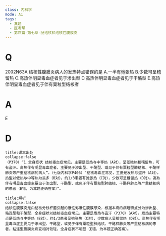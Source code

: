 ```yaml
---
class: 内科学
mode: A1
tags:
  - 真题
  - 医考帮
  - 第四篇-第七章-肠结核和结核性腹膜炎
---
```


# Q
2002N63A 结核性腹膜炎病人的发热特点错误的是
A.一半有弛张热
B.少数可呈稽留热
C.高热伴明显毒血症者见于渗出型
D.高热伴明显毒血症者见于干酪型
E.高热伴明显毒血症者见于伴有粟粒型结核者

# A
E
# D
```ad-note
title:课本出处
collapse:false
（P370）“1.全身症状 结核毒血症常见，主要是低热与中等热（A对），呈张弛热和稽留热，可有盗汗。高热伴有明显毒血症者，主要见于渗出型、干酪型、或见于伴有粟粒型肺结核、干酪样肺炎等严重结核病的病人”。（七版内科学P406）“结核毒血症常见，主要是发热与盗汗（A对）。热型以低热与中等热为最多（B对），约1/3患者有弛张热（C对），少数可呈稽留热（D对）。高热伴有明显毒血症主要见于渗出型、干酪型，或见于伴有粟粒型肺结核、干酪样肺炎等严重结核病的患者（E错，为本题正确答案）”。
```

```ad-summary
title:解析
collapse:false
结核性腹膜炎是由结核分枝杆菌引起的慢性弥漫性腹膜感染，根据本病的病理特点分为渗出型、粘连型和干酪型，全身症状以结核毒血症常见，主要是发热与盗汗（P370）（A对）。发热主要特点是低热与中等热（B对），约1/3患者呈弛张热（C对），少数病人呈稽留热（D对）。高热伴有明显毒血症主要见于渗出型、干酪型，或见于伴有粟粒型肺结核、干酪样肺炎等严重结核病的患者，粘连型腹膜炎病变相对较轻，全身症状不明显（E错，为本题正确答案）。
```

